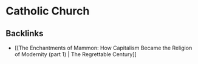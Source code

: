 # Catholic Church



## Backlinks

-   [[The Enchantments of Mammon: How Capitalism Became the Religion of Modernity (part 1) | The Regrettable Century]]
